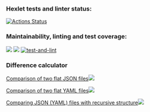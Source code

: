 ### Hexlet tests and linter status:
[![Actions Status](https://github.com/Kwenoth/frontend-project-lvl2/workflows/hexlet-check/badge.svg)](https://github.com/Kwenoth/frontend-project-lvl2/actions)

### Maintainability, linting and test coverage:
<a href="https://codeclimate.com/github/Kwenoth/frontend-project-lvl2/maintainability"><img src="https://api.codeclimate.com/v1/badges/477173fd1733828fea1d/maintainability" /></a> <a href="https://codeclimate.com/github/Kwenoth/frontend-project-lvl2/test_coverage"><img src="https://api.codeclimate.com/v1/badges/477173fd1733828fea1d/test_coverage" /></a> [![test-and-lint](https://github.com/Kwenoth/frontend-project-lvl2/actions/workflows/test-and-lint.yml/badge.svg)](https://github.com/Kwenoth/frontend-project-lvl2/actions/workflows/test-and-lint.yml)

### Difference calculator

<a href="https://asciinema.org/a/514628" target="_blank">Comparison of two flat JSON files<img src="https://asciinema.org/a/514628.svg" /></a>

<a href="https://asciinema.org/a/515235" target="_blank">Comparison of two flat YAML files<img src="https://asciinema.org/a/515235.svg" /></a>

<a href="https://asciinema.org/a/516195" target="_blank">Comparing JSON (YAML) files with recursive structure<img src="https://asciinema.org/a/516195.svg" /></a>
